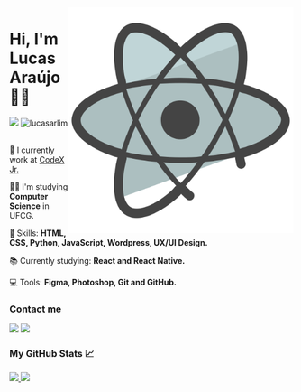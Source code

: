 <img src="react_img.png" width="400px" align="right" alt="React"/>

<h1 align="left">Hi, I'm Lucas Araújo 👋🏽</h1>

<div> 
 <img src="https://img.shields.io/github/followers/lucasarlim?label=Seguir&style=social"/>
 <img src="https://komarev.com/ghpvc/?username=lucasarlim" alt="lucasarlim" />
</div>

<br>


<p align="left">💼 I currently work at <a href="https://codexjr.com.br" target="_blank">CodeX Jr.</a></p>
<p align=left> 👨‍💻 I'm studying <strong>Computer Science</strong> in UFCG.</p>
<p align="left">🚀 Skills: <strong>HTML, CSS, Python, JavaScript, Wordpress, UX/UI Design.</strong></p>
<p align="left">📚 Currently studying: <strong>React and React Native.</strong></p>
<p align="left">💻 Tools: <strong>Figma, Photoshop, Git and GitHub.</strong></p>

 <!-- Contacts -->
<h3 align="left">Contact me</h3>

<p align="left">
  <a href="https://www.linkedin.com/in/lucasarl1m" target="_blank" alt="LinkedIn"><img src="https://img.shields.io/badge/-LinkedIn-blue?style=flat-square&logo=Linkedin&logoColor=white&link=https://www.linkedin.com/in/lucasarl1m"></a>  
  <a href="mailto:lucas.araujo.lima@ccc.ufcg.edu.br" alt="Email"><img src="https://img.shields.io/badge/-Gmail-c14438?style=flat-square&logo=Gmail&logoColor=white&link=mailto:lucas.araujo.lima@ccc.ufcg.edu.br"></a>  
  </p>
</p>

<!-- GitHub Stats -->
<h3 align="left">My GitHub Stats 📈</h3>
 <div>
  <a href="https://github.com/lucasarlim">
  <img height="170em" src="https://github-readme-stats.vercel.app/api?username=lucasarlim&show_icons=true&theme=tokyonight&include_all_commits=true&count_private=true"/>
  <img height="170em" src="https://github-readme-stats.vercel.app/api/top-langs/?username=lucasarlim&layout=compact&langs_count=16&theme=tokyonight"/>
</div>




